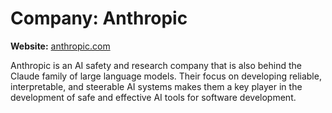 # Company: Anthropic

**Website:** [anthropic.com](https://www.anthropic.com/)

Anthropic is an AI safety and research company that is also behind the Claude family of large language models. Their focus on developing reliable, interpretable, and steerable AI systems makes them a key player in the development of safe and effective AI tools for software development.
